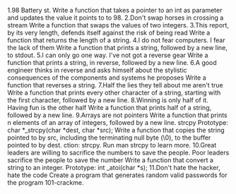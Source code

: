 1.98 Battery st.
Write a function that takes a pointer to an int as parameter and updates the value it points to to 98.
2.Don't swap horses in crossing a stream
Write a function that swaps the values of two integers.
3.This report, by its very length, defends itself against the risk of being read
Write a function that returns the length of a string.
4.I do not fear computers. I fear the lack of them
Write a function that prints a string, followed by a new line, to stdout.
5.I can only go one way. I've not got a reverse gear
Write a function that prints a string, in reverse, followed by a new line.
6.A good engineer thinks in reverse and asks himself about the stylistic consequences of the components and systems he proposes
Write a function that reverses a string.
7.Half the lies they tell about me aren't true
Write a function that prints every other character of a string, starting with the first character, followed by a new line.
8.Winning is only half of it. Having fun is the other half
Write a function that prints half of a string, followed by a new line.
9.Arrays are not pointers
Write a function that prints n elements of an array of integers, followed by a new line.
strcpy
Prototype: char *_strcpy(char *dest, char *src); Write a function that copies the string pointed to by src, including the terminating null byte (\0), to the buffer pointed to by dest.
ction: strcpy. Run man strcpy to learn more.
10.Great leaders are willing to sacrifice the numbers to save the people. Poor leaders sacrifice the people to save the number Write a function that convert a string to an integer.
Prototype: int _atoi(char *s); 
11.Don't hate the hacker, hate the code
Create a program that generates random valid passwords for the program 101-crackme.

